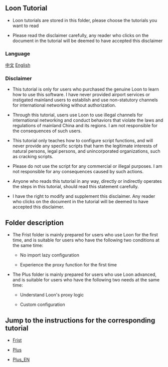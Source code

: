 ## Loon Tutorial

- Loon tutorials are stored in this folder, please choose the tutorials you want to read

- Please read the disclaimer carefully, any reader who clicks on the document in the tutorial will be deemed to have accepted this disclaimer

### Language

[中文](https://github.com/TiyNa/LoonManual/blob/main/README.md)    [English](https://github.com/TiyNa/LoonManual/blob/main/README_EN.md)

### Disclaimer

- This tutorial is only for users who purchased the genuine Loon to learn how to use this software. I have never provided airport services or instigated mainland users to establish and use non-statutory channels for international networking without authorization.

- Through this tutorial, users use Loon to use illegal channels for international networking and conduct behaviors that violate the laws and regulations of mainland China and its regions. I am not responsible for the consequences of such users.

- This tutorial only teaches how to configure script functions, and will never provide any specific scripts that harm the legitimate interests of natural persons, legal persons, and unincorporated organizations, such as cracking scripts.

- Please do not use the script for any commercial or illegal purposes. I am not responsible for any consequences caused by such actions.

- Anyone who reads this tutorial in any way, directly or indirectly operates the steps in this tutorial, should read this statement carefully.

- I have the right to modify and supplement this disclaimer. Any reader who clicks on the document in the tutorial will be deemed to have accepted this disclaimer.

## Folder description

- The Frist folder is mainly prepared for users who use Loon for the first time, and is suitable for users who have the following two conditions at the same time:

    - No import lazy configuration

    - Experience the proxy function for the first time

- The Plus folder is mainly prepared for users who use Loon advanced, and is suitable for users who have the following two needs at the same time:

    - Understand Loon's proxy logic

    - Custom configuration

## Jump to the instructions for the corresponding tutorial

- [Frist](https://github.com/chiupam/tutorial/blob/master/Loon/Frist/README.md)

- [Plus](https://github.com/chiupam/tutorial/blob/master/Loon/Plus_EN/README.md)

- [Plus_EN](https://github.com/chiupam/tutorial/blob/master/Loon/Plus_EN/README_EN.md)